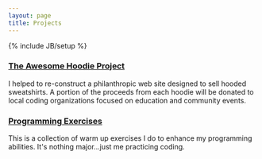 ```yaml
---
layout: page
title: Projects
---
```

{% include JB/setup %}

<div class="container">
	<h3><a href="http://hoodies.portlandcodeschool.com/">The Awesome Hoodie Project</a></h3>
  <p>
  	I helped to re-construct a philanthropic web site designed to sell hooded sweatshirts.  A portion of the proceeds from each hoodie will be donated to local coding organizations focused on education and community events.
  </p>
  <h3><a href="https://github.com/Hjack/kata">Programming Exercises</a></h3>
  <p>
  	This is a collection of warm up exercises I do to enhance my programming abilities.  It's nothing major...just me practicing coding.
  </p>
</div>
